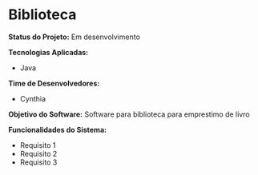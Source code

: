 # Biblioteca

**Status do Projeto:** Em desenvolvimento

**Tecnologias Aplicadas:**
- Java

**Time de Desenvolvedores:**
- Cynthia
  

**Objetivo do Software:**
Software para biblioteca para emprestimo de livro

**Funcionalidades do Sistema:**
- Requisito 1
- Requisito 2
- Requisito 3
